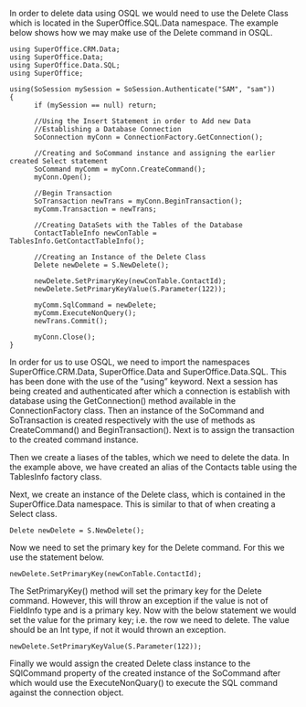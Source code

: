 <properties date="2016-05-10"
SortOrder="16"
/>

 

In order to delete data using OSQL we would need to use the Delete Class which is located in the SuperOffice.SQL.Data namespace. The example below shows how we may make use of the Delete command in OSQL.

```
using SuperOffice.CRM.Data;
using SuperOffice.Data;
using SuperOffice.Data.SQL;
using SuperOffice;
 
using(SoSession mySession = SoSession.Authenticate("SAM", "sam"))
{
      if (mySession == null) return;
 
      //Using the Insert Statement in order to Add new Data
      //Establishing a Database Connection
      SoConnection myConn = ConnectionFactory.GetConnection();
 
      //Creating and SoCommand instance and assigning the earlier
created Select statement
      SoCommand myComm = myConn.CreateCommand();
      myConn.Open();
 
      //Begin Transaction
      SoTransaction newTrans = myConn.BeginTransaction();
      myComm.Transaction = newTrans;
 
      //Creating DataSets with the Tables of the Database
      ContactTableInfo newConTable =
TablesInfo.GetContactTableInfo();
 
      //Creating an Instance of the Delete Class
      Delete newDelete = S.NewDelete();
 
      newDelete.SetPrimaryKey(newConTable.ContactId);
      newDelete.SetPrimaryKeyValue(S.Parameter(122));
                 
      myComm.SqlCommand = newDelete;
      myComm.ExecuteNonQuery();
      newTrans.Commit();
                 
      myConn.Close();
}
```

In order for us to use OSQL, we need to import the namespaces SuperOffice.CRM.Data, SuperOffice.Data and SuperOffice.Data.SQL. This has been done with the use of the “using” keyword. Next a session has being created and authenticated after which a connection is establish with database using the GetConnection() method available in the ConnectionFactory class. Then an instance of the SoCommand and SoTransaction is created respectively with the use of methods as CreateCommand() and BeginTransaction(). Next is to assign the transaction to the created command instance.

Then we create a liases of the tables, which we need to delete the data. In the example above, we have created an alias of the Contacts table using the TablesInfo factory class.

Next, we create an instance of the Delete class, which is contained in the SuperOffice.Data namespace. This is similar to that of when creating a Select class.

```
Delete newDelete = S.NewDelete();
```

Now we need to set the primary key for the Delete command. For this we use the statement below.

```
newDelete.SetPrimaryKey(newConTable.ContactId);
```

The SetPrimaryKey() method will set the primary key for the Delete command. However, this will throw an exception if the value is not of FieldInfo type and is a primary key. Now with the below statement we would set the value for the primary key; i.e. the row we need to delete. The value should be an Int type, if not it would thrown an exception.

```
newDelete.SetPrimaryKeyValue(S.Parameter(122));
```

Finally we would assign the created Delete class instance to the SQlCommand property of the created instance of the SoCommand after which would use the ExecuteNonQuary() to execute the SQL command against the connection object.
